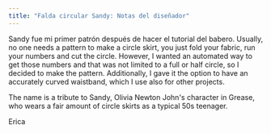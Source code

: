 ```yaml
---
title: "Falda circular Sandy: Notas del diseñador"
---
```


Sandy fue mi primer patrón después de hacer el tutorial del babero. Usually, no one needs a pattern to make a circle skirt, you just fold your fabric, run your numbers and cut the circle. However, I wanted an automated way to get those numbers and that was not limited to a full or half circle, so I decided to make the pattern. Additionally, I gave it the option to have an accurately curved waistband, which I use also for other projects.

The name is a tribute to Sandy, Olivia Newton John's character in Grease, who wears a fair amount of circle skirts as a typical 50s teenager.

Erica


